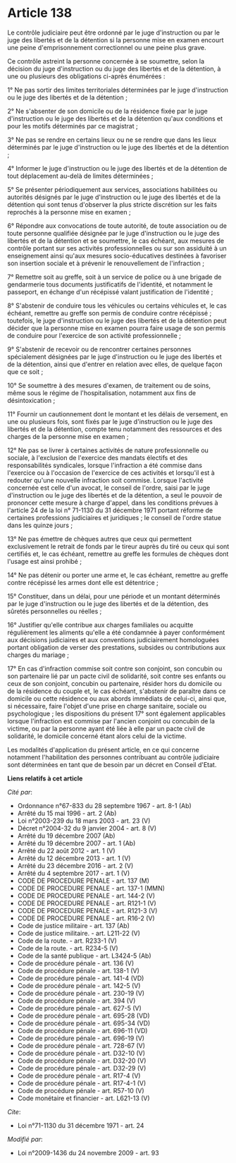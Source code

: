 # Article 138

Le contrôle judiciaire peut être ordonné par le juge d'instruction ou par le juge des libertés et de la détention si la
personne mise en examen encourt une peine d'emprisonnement correctionnel ou une peine plus grave. 

Ce contrôle astreint la personne concernée à se soumettre, selon la décision du juge d'instruction ou du juge des libertés et
de la détention, à une ou plusieurs des obligations ci-après énumérées : 

1° Ne pas sortir des limites territoriales déterminées par le juge d'instruction ou le juge des libertés et de la
détention ; 

2° Ne s'absenter de son domicile ou de la résidence fixée par le juge d'instruction ou le juge des libertés et de la
détention qu'aux conditions et pour les motifs déterminés par ce magistrat ; 

3° Ne pas se rendre en certains lieux ou ne se rendre que dans les lieux déterminés par le juge d'instruction ou le juge des
libertés et de la détention ; 

4° Informer le juge d'instruction ou le juge des libertés et de la détention de tout déplacement au-delà de limites
déterminées ; 

5° Se présenter périodiquement aux services, associations habilitées ou autorités désignés par le juge d'instruction ou le
juge des libertés et de la détention qui sont tenus d'observer la plus stricte discrétion sur les faits reprochés à la
personne mise en examen ; 

6° Répondre aux convocations de toute autorité, de toute association ou de toute personne qualifiée désignée par le juge
d'instruction ou le juge des libertés et de la détention et se soumettre, le cas échéant, aux mesures de contrôle portant sur
ses activités professionnelles ou sur son assiduité à un enseignement ainsi qu'aux mesures socio-éducatives destinées à
favoriser son insertion sociale et à prévenir le renouvellement de l'infraction ; 

7° Remettre soit au greffe, soit à un service de police ou à une brigade de gendarmerie tous documents justificatifs de
l'identité, et notamment le passeport, en échange d'un récépissé valant justification de l'identité ; 

8° S'abstenir de conduire tous les véhicules ou certains véhicules et, le cas échéant, remettre au greffe son permis de
conduire contre récépissé ; toutefois, le juge d'instruction ou le juge des libertés et de la détention peut décider que la
personne mise en examen pourra faire usage de son permis de conduire pour l'exercice de son activité professionnelle ; 

9° S'abstenir de recevoir ou de rencontrer certaines personnes spécialement désignées par le juge d'instruction ou le juge
des libertés et de la détention, ainsi que d'entrer en relation avec elles, de quelque façon que ce soit ; 

10° Se soumettre à des mesures d'examen, de traitement ou de soins, même sous le régime de l'hospitalisation, notamment aux
fins de désintoxication ; 

11° Fournir un cautionnement dont le montant et les délais de versement, en une ou plusieurs fois, sont fixés par le juge
d'instruction ou le juge des libertés et de la détention, compte tenu notamment des ressources et des charges de la personne
mise en examen ; 

12° Ne pas se livrer à certaines activités de nature professionnelle ou sociale, à l'exclusion de l'exercice des mandats
électifs et des responsabilités syndicales, lorsque l'infraction a été commise dans l'exercice ou à l'occasion de l'exercice
de ces activités et lorsqu'il est à redouter qu'une nouvelle infraction soit commise. Lorsque l'activité concernée est celle
d'un avocat, le conseil de l'ordre, saisi par le juge d'instruction ou le juge des libertés et de la détention, a seul le
pouvoir de prononcer cette mesure à charge d'appel, dans les conditions prévues à l'article 24 de la loi n° 71-1130 du 31
décembre 1971 portant réforme de certaines professions judiciaires et juridiques ; le conseil de l'ordre statue dans les
quinze jours ; 

13° Ne pas émettre de chèques autres que ceux qui permettent exclusivement le retrait de fonds par le tireur auprès du tiré
ou ceux qui sont certifiés et, le cas échéant, remettre au greffe les formules de chèques dont l'usage est ainsi prohibé ; 

14° Ne pas détenir ou porter une arme et, le cas échéant, remettre au greffe contre récépissé les armes dont elle est
détentrice ; 

15° Constituer, dans un délai, pour une période et un montant déterminés par le juge d'instruction ou le juge des libertés et
de la détention, des sûretés personnelles ou réelles ; 

16° Justifier qu'elle contribue aux charges familiales ou acquitte régulièrement les aliments qu'elle a été condamnée à payer
conformément aux décisions judiciaires et aux conventions judiciairement homologuées portant obligation de verser des
prestations, subsides ou contributions aux charges du mariage ; 

17° En cas d'infraction commise soit contre son conjoint, son concubin ou son partenaire lié par un pacte civil de
solidarité, soit contre ses enfants ou ceux de son conjoint, concubin ou partenaire, résider hors du domicile ou de la
résidence du couple et, le cas échéant, s'abstenir de paraître dans ce domicile ou cette résidence ou aux abords immédiats de
celui-ci, ainsi que, si nécessaire, faire l'objet d'une prise en charge sanitaire, sociale ou psychologique ; les
dispositions du présent 17° sont également applicables lorsque l'infraction est commise par l'ancien conjoint ou concubin de
la victime, ou par la personne ayant été liée à elle par un pacte civil de solidarité, le domicile concerné étant alors celui
de la victime.

Les modalités d'application du présent article, en ce qui concerne notamment l'habilitation des personnes contribuant au
contrôle judiciaire sont déterminées en tant que de besoin par un décret en Conseil d'Etat.

**Liens relatifs à cet article**

_Cité par_:

  - Ordonnance n°67-833 du 28 septembre 1967 - art. 8-1 (Ab)
  - Arrêté du 15 mai 1996 - art. 2 (Ab)
  - Loi n°2003-239 du 18 mars 2003 - art. 23 (V)
  - Décret n°2004-32 du 9 janvier 2004 - art. 8 (V)
  - Arrêté du 19 décembre 2007 (Ab)
  - Arrêté du 19 décembre 2007 - art. 1 (Ab)
  - Arrêté du 22 août 2012 - art. 1 (V)
  - Arrêté du 12 décembre 2013 - art. 1 (V)
  - Arrêté du 23 décembre 2016 - art. 2 (V)
  - Arrêté du 4 septembre 2017 - art. 1 (V)
  - CODE DE PROCEDURE PENALE - art. 137 (M)
  - CODE DE PROCEDURE PENALE - art. 137-1 (MMN)
  - CODE DE PROCEDURE PENALE - art. 144-2 (V)
  - CODE DE PROCEDURE PENALE - art. R121-1 (V)
  - CODE DE PROCEDURE PENALE - art. R121-3 (V)
  - CODE DE PROCEDURE PENALE - art. R16-2 (V)
  - Code de justice militaire - art. 137 (Ab)
  - Code de justice militaire. - art. L211-22 (V)
  - Code de la route. - art. R233-1 (V)
  - Code de la route. - art. R234-5 (V)
  - Code de la santé publique - art. L3424-5 (Ab)
  - Code de procédure pénale - art. 136 (V)
  - Code de procédure pénale - art. 138-1 (V)
  - Code de procédure pénale - art. 141-4 (VD)
  - Code de procédure pénale - art. 142-5 (V)
  - Code de procédure pénale - art. 230-19 (V)
  - Code de procédure pénale - art. 394 (V)
  - Code de procédure pénale - art. 627-5 (V)
  - Code de procédure pénale - art. 695-28 (VD)
  - Code de procédure pénale - art. 695-34 (VD)
  - Code de procédure pénale - art. 696-11 (VD)
  - Code de procédure pénale - art. 696-19 (V)
  - Code de procédure pénale - art. 728-67 (V)
  - Code de procédure pénale - art. D32-10 (V)
  - Code de procédure pénale - art. D32-20 (V)
  - Code de procédure pénale - art. D32-29 (V)
  - Code de procédure pénale - art. R17-4 (V)
  - Code de procédure pénale - art. R17-4-1 (V)
  - Code de procédure pénale - art. R57-10 (V)
  - Code monétaire et financier - art. L621-13 (V)

_Cite_:

  - Loi n°71-1130 du 31 décembre 1971 - art. 24

_Modifié par_:

  - Loi n°2009-1436 du 24 novembre 2009 - art. 93
